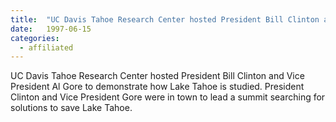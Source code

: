 ```yaml
---
title:  "UC Davis Tahoe Research Center hosted President Bill Clinton and Vice President Al Gore."
date:   1997-06-15
categories:
  - affiliated
---
```


UC Davis Tahoe Research Center hosted President Bill Clinton and Vice President Al Gore to demonstrate how Lake Tahoe is studied. President Clinton and Vice President Gore were in town to lead a summit searching for solutions to save Lake Tahoe.
